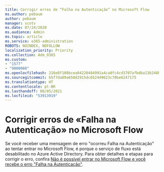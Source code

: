 ```yaml
---
title: Corrigir erros de “Falha na Autenticação” no Microsoft Flow
ms.author: pebaum
author: pebaum
manager: scotv
ms.date: 07/24/2020
ms.audience: Admin
ms.topic: article
ms.service: o365-administration
ROBOTS: NOINDEX, NOFOLLOW
localization_priority: Priority
ms.collection: Adm_O365
ms.custom:
- "1577"
- "9000088"
ms.openlocfilehash: 216e8f108bcea04220484991a4ca8fc4cd3707afbdba13b248b44296064a5159
ms.sourcegitcommit: b5f7da89a650d2915dc652449623c78be6247175
ms.translationtype: HT
ms.contentlocale: pt-BR
ms.lasthandoff: 08/05/2021
ms.locfileid: "53913919"
---
```

# <a name="fix-authentication-failed-errors-in-microsoft-flow"></a>Corrigir erros de «Falha na Autenticação» no Microsoft Flow

Se você receber uma mensagem de erro "ocorreu Falha na Autenticação" ao tentar entrar no Microsoft Flow, é porque o serviço de fluxo está desabilitado no Azure Active Directory. Para obter detalhes e etapas para corrigir o erro, confira [Não é possível entrar no Microsoft Flow e você recebe o erro "Falha na Autenticação"](https://support.microsoft.com/help/4316891).